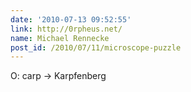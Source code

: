 ```yaml
---
date: '2010-07-13 09:52:55'
link: http://0rpheus.net/
name: Michael Rennecke
post_id: /2010/07/11/microscope-puzzle
---
```


O: carp -&gt; Karpfenberg